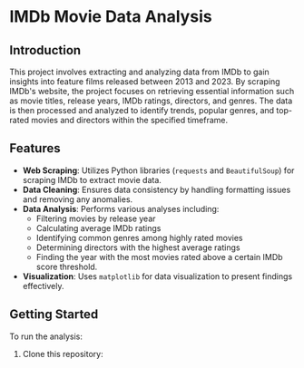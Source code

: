 # IMDb Movie Data Analysis

## Introduction
This project involves extracting and analyzing data from IMDb to gain insights into feature films released between 2013 and 2023. By scraping IMDb's website, the project focuses on retrieving essential information such as movie titles, release years, IMDb ratings, directors, and genres. The data is then processed and analyzed to identify trends, popular genres, and top-rated movies and directors within the specified timeframe.

## Features
- **Web Scraping**: Utilizes Python libraries (`requests` and `BeautifulSoup`) for scraping IMDb to extract movie data.
- **Data Cleaning**: Ensures data consistency by handling formatting issues and removing any anomalies.
- **Data Analysis**: Performs various analyses including:
  - Filtering movies by release year
  - Calculating average IMDb ratings
  - Identifying common genres among highly rated movies
  - Determining directors with the highest average ratings
  - Finding the year with the most movies rated above a certain IMDb score threshold.
- **Visualization**: Uses `matplotlib` for data visualization to present findings effectively.

## Getting Started
To run the analysis:
1. Clone this repository:
